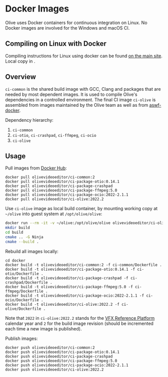 # Docker Images

Olive uses Docker containers for continuous integration on Linux.
No Docker images are involved for the Windows and macOS CI.

## Compiling on Linux with Docker

Compiling instructions for Linux using docker can be found [on the main site](https://olivevideoeditor.org/compile#docker).
Local copy in [](./compile_with_docker_on_linux.md).

## Overview

`ci-common` is the shared build image with GCC, Clang and packages that are
needed by most dependent images. It is used to compile Olive's dependencies
in a controlled environment. The final CI image `ci-olive` is assembled from
images maintained by the Olive team as well as from
[aswf-docker](https://github.com/AcademySoftwareFoundation/aswf-docker/).

Dependency hierarchy:

1. `ci-common`
2. `ci-otio`, `ci-crashpad`, `ci-ffmpeg`, `ci-ocio`
3. `ci-olive`

## Usage

Pull images from [Docker Hub](https://hub.docker.com/u/olivevideoeditor):

```
docker pull olivevideoeditor/ci-common:2
docker pull olivevideoeditor/ci-package-otio:0.14.1
docker pull olivevideoeditor/ci-package-crashpad
docker pull olivevideoeditor/ci-package-ffmpeg:5.0
docker pull olivevideoeditor/ci-package-ocio:2022-2.1.1
docker pull olivevideoeditor/ci-olive:2022.2
```

Use `ci-olive` image as local build container, by mounting working copy at
`~/olive` into guest system at `/opt/olive/olive`:

```bash
docker run --rm -it -v ~/olive:/opt/olive/olive olivevideoeditor/ci-olive:2022.2
mkdir build
cd build
cmake .. -G Ninja
cmake --build .
```

Rebuild all images locally:

```
cd docker
docker build -t olivevideoeditor/ci-common:2 -f ci-common/Dockerfile .
docker build -t olivevideoeditor/ci-package-otio:0.14.1 -f ci-otio/Dockerfile .
docker build -t olivevideoeditor/ci-package-crashpad -f ci-crashpad/Dockerfile .
docker build -t olivevideoeditor/ci-package-ffmpeg:5.0 -f ci-ffmpeg/Dockerfile .
docker build -t olivevideoeditor/ci-package-ocio:2022-2.1.1 -f ci-ocio/Dockerfile .
docker build -t olivevideoeditor/ci-olive:2022.2 -f ci-olive/Dockerfile .
```

Note that `2022` in `ci-olive:2022.2` stands for the
[VFX Reference Platform](http://vfxplatform.com/) calendar year and `2` for the
build image revision (should be incremented each time a new image is published).

Publish images:

```
docker push olivevideoeditor/ci-common:2
docker push olivevideoeditor/ci-package-otio:0.14.1
docker push olivevideoeditor/ci-package-crashpad
docker push olivevideoeditor/ci-package-ffmpeg:5.0
docker push olivevideoeditor/ci-package-ocio:2022-2.1.1
docker push olivevideoeditor/ci-olive:2022.2
```
